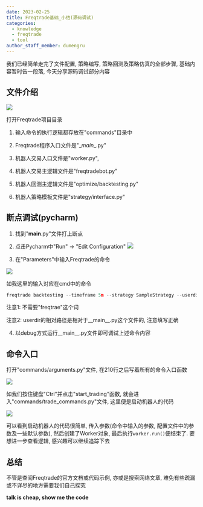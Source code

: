 ```yaml
---
date: 2023-02-25
title: Freqtrade基础_小结(源码调试)
categories:
  - knowledge
  - freqtrade
  - tool
author_staff_member: dumengru
---
```


我们已经简单走完了文件配置, 策略编写, 策略回测及策略仿真的全部步骤, 基础内容暂时告一段落, 今天分享源码调试部分内容

## 文件介绍

![]({{site.baseurl}}/images/202302231411.png)

打开Freqtrade项目目录

1. 输入命令的执行逻辑都存放在"commands"目录中

2. Freqtrade程序入口文件是"\__main__.py"

3. 机器人交易入口文件是"worker.py", 

4. 机器人交易主逻辑文件是"freqtradebot.py"

5. 机器人回测主逻辑文件是"optimize/backtesting.py"

6. 机器人策略模板文件是"strategy/interface.py"

## 断点调试(pycharm)

1. 找到"__main__.py"文件打上断点

2. 点击Pycharm中"Run" -> "Edit Configuration"
![]({{site.baseurl}}/images/202302231424.png)

3. 在"Parameters"中输入Freqtrade的命令

![]({{site.baseurl}}/images/202302231427.png)

如我这里的输入对应在cmd中的命令
```python
freqtrade backtesting --timeframe 5m --strategy SampleStrategy --userdir ../user_data --timerange=20230101-
```

注意1: 不需要"freqtrae"这个词

注意2: userdir的相对路径是相对于__main__.py这个文件的, 注意填写正确

4. 以debug方式运行__main__.py文件即可调试上述命令内容

## 命令入口

打开"commands/arguments.py"文件, 在210行之后写着所有的命令入口函数

![]({{site.baseurl}}/images/202302231444.png)

如我们按住键盘"Ctrl"并点击"start_trading"函数, 就会进入"commands/trade_commands.py"文件, 这里便是启动机器人的代码

![]({{site.baseurl}}/images/202302231448.png)

可以看到启动机器人的代码很简单, 传入参数(命令中输入的参数, 配置文件中的参数及一些默认参数), 然后创建了Worker对象, 最后执行`worker.run()`便结束了. 要想进一步查看逻辑, 感兴趣可以继续追踪下去

## 总结

不管是查阅Freqtrade的官方文档或代码示例, 亦或是搜索网络文章, 难免有些疏漏或不详尽的地方需要我们自己探究

**talk is cheap, show me the code**